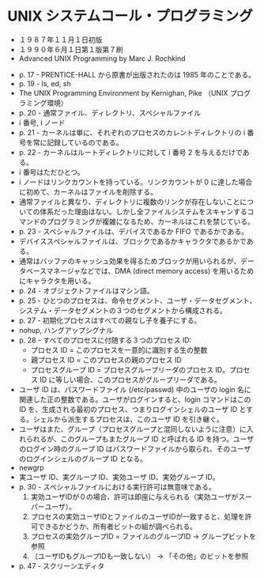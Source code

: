 # UNIX システムコール・プログラミング

- １９８７年１１月１日初版
- １９９０年６月１日第１版第７刷
- Advanced UNIX Programming by Marc J. Rochkind

<!-- -->

- p. 17 - PRENTICE-HALL から原書が出版されたのは 1985 年のことである。
- p. 19 - ls, ed, sh
- The UNIX Programming Environment by Kernighan, Pike （UNIX プログラミング環境）
- p. 20 - 通常ファイル、ディレクトリ、スペシャルファイル
- i 番号, i ノード
- p. 21 - カーネルは単に、それぞれのプロセスのカレントディレクトリの i 番号を常に記録しているのである。
- p. 22 - カーネルはルートディレクトリに対して i 番号 2 を与えるだけである。
- i 番号はただひとつ。
- i ノードはリンクカウントを持っている。リンクカウントが 0 に達した場合に初めて、カーネルはファイルを削除する。
- 通常ファイルと異なり、ディレクトリに複数のリンクが存在しないことについての体系だった理由はない。しかし全ファイルシステムをスキャンするコマンドのプログラミングが複雑になるため、カーネルはこれを禁じている。
- p. 23 - スペシャルファイルは、デバイスであるか FIFO であるかである。
- デバイススペシャルファイルは、ブロックであるかキャラクタであるかである。
- 通常はバッファのキャッシュ効果を得るためブロックが用いられるが、データベースマネージャなどでは、DMA (direct memory access) を用いるためにキャラクタを用いる。
- p. 24 - オブジェクトファイルはマシン語。
- p. 25 - ひとつのプロセスは、命令セグメント、ユーザ・データセグメント、システム・データセグメントの３つのセグメントから構成される。
- p. 27 - 初期化プロセスはすべての親なし子を養子にする。
- nohup, ハングアップシグナル
- p. 28 - すべてのプロセスに付随する３つのプロセス ID: 
    - プロセス ID = このプロセスを一意的に識別する生の整数
    - 親プロセス ID = このプロセスの親のプロセス ID
    - プロセスグループ ID = プロセスグループリーダのプロセス ID。プロセス ID に等しい場合、このプロセスがグループリーダである。
- ユーザ ID は、パスワードファイル (/etc/passwd) 中のユーザの login 名に関連した正の整数である。ユーザがログインすると、login コマンドはこの ID を、生成される最初のプロセス、つまりログインシェルのユーザ ID とする。シェルから派生するプロセスは、このユーザ ID を引き継ぐ。
- ユーザはまた、グループ（プロセスグループと混同しないように注意）に入れられるが、このグループもまたグループ ID と呼ばれる ID を持つ。ユーザのログイン時のグループ ID はパスワードファイルから取られ、そのユーザのログインシェルのグループ ID となる。
- newgrp
- 実ユーザ ID、実グループ ID、実効ユーザ ID、実効グループ ID。
- p. 30 - スペシャルファイルにおける実行許可は無意味である。
    1. 実効ユーザIDが０の場合、許可は即座に与えられる（実効ユーザがスーパーユーザ）。
    2. プロセスの実効ユーザIDとファイルのユーザIDが一致すると、処理を許可できるかどうか、所有者ビットの組が調べられる。
    3. プロセスの実効グループID = ファイルのグループID -> グループビットを参照
    4. （ユーザIDもグループIDも一致しない） -> 「その他」のビットを参照
- p. 47 - スクリーンエディタ
